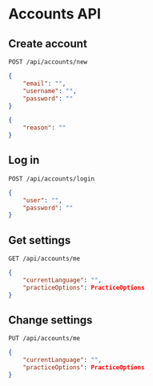 # Accounts API

## Create account
```
POST /api/accounts/new
```

```json
{
	"email": "",
	"username": "",
	"password": ""
}
```
```json
{
	"reason": ""
}
```

## Log in
```
POST /api/accounts/login
```

```json
{
	"user": "",
	"password": ""
}
```


## Get settings
```
GET /api/accounts/me
```

```json
{
	"currentLanguage": "",
	"practiceOptions": PracticeOptions
}
```

## Change settings
```
PUT /api/accounts/me
```

```json
{
	"currentLanguage": "",
	"practiceOptions": PracticeOptions
}
```
